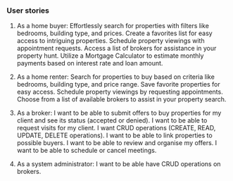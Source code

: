 ### User stories


1. As a home buyer: 
  Effortlessly search for properties with filters like bedrooms, building type, and prices.
  Create a favorites list for easy access to intriguing properties.
  Schedule property viewings with appointment requests.
  Access a list of brokers for assistance in your property hunt.
  Utilize a Mortgage Calculator to estimate monthly payments based on interest rate and loan amount.

2. As a home renter:
  Search for properties to buy based on criteria like bedrooms, building type, and price range.
  Save favorite properties for easy access.
  Schedule property viewings by requesting appointments.
  Choose from a list of available brokers to assist in your property search.

3. As a broker:
  I want to be able to submit offers to buy properties for my client and see its status (accepted or denied).
  I want to be able to request visits for my client.
  I want CRUD operations (CREATE, READ, UPDATE, DELETE operations).
  I want to be able to link properties to possible buyers.
  I want to be able to review and organise my offers.
  I want to be able to schedule or cancel meetings.

4. As a system administrator:
  I want to be able have CRUD operations on brokers.


   
   


